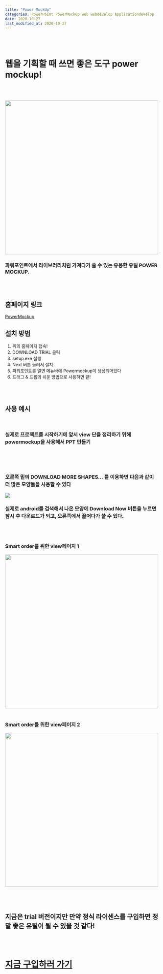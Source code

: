```yaml
---
title: "Power MockUp"
categories: PowerPoint PowerMockup web webdevelop applicationdevelop
date: 2020-10-27
last_modified_at: 2020-10-27
---
```


<br/><br/>


# 웹을 기획할 때 쓰면 좋은 도구 power mockup!

<br/><br/>

<img src="https://i.imgur.com/6bJVGJN.png" width=500>



### 파워포인트에서 라이브러리처럼 가져다가 쓸 수 있는 유용한 유틸 POWER MOCKUP.

<br/><br/>

## 홈페이지 링크

[PowerMockup](https://www.powermockup.com/)


## 설치 방법
1. 위의 홈페이지 접속!
2. DOWNLOAD TRIAL 클릭
3. setup.exe 실행
4. Next 버튼 눌러서 설치
5. 파워포인트를 열면 메뉴바에 Powermockup이 생성되어있다
6. 드래그 & 드롭의 쉬운 방법으로 사용하면 끝!

<br/><br/>


## 사용 예시
<br/>

### 실제로 프로젝트를 시작하기에 앞서 view 단을 정리하기 위해 powermockup을 사용해서 PPT 만들기
<br/><br/><br/>


### 오른쪽 밑의 DOWNLOAD MORE SHAPES... 를 이용하면 다음과 같이 더 많은 모양들을 사용할 수 있다
<img src="https://i.imgur.com/d9UH2ro.png">

### 실제로 android를 검색해서 나온 모양에 Download Now 버튼을 누르면 잠시 후 다운로드가 되고, 오른쪽에서 끌어다가 쓸 수 있다.
<br/><br/>

### Smart order를 위한 view페이지 1
<img src="https://i.imgur.com/XXae6ik.png" width=500>
<br/><br/>

### Smart order를 위한 view페이지 2
<img src="https://i.imgur.com/mXPA6wP.png" width=500>
<br/><br/><br/><br/>

## 지금은 trial 버전이지만 만약 정식 라이센스를 구입하면 정말 좋은 유틸이 될 수 있을 것 같다! 
<br/><br/>

# [지금 구입하러 가기](https://www.powermockup.com/order)